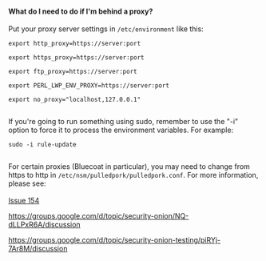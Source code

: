 #### What do I need to do if I'm behind a proxy? ####

Put your proxy server settings in `/etc/environment` like this:<br>
<pre><code>export http_proxy=https://server:port<br>
export https_proxy=https://server:port<br>
export ftp_proxy=https://server:port<br>
export PERL_LWP_ENV_PROXY=https://server:port<br>
export no_proxy="localhost,127.0.0.1"<br>
</code></pre>
If you're going to run something using sudo, remember to use the "-i" option to force it to process the environment variables.  For example:<br>
<pre><code>sudo -i rule-update<br>
</code></pre>

For certain proxies (Bluecoat in particular), you may need to change from https to http in `/etc/nsm/pulledpork/pulledpork.conf`.  For more information, please see:<br>
<br>
[Issue 154](https://github.com/Security-Onion-Solutions/security-onion/issues/154)

<a href='https://groups.google.com/d/topic/security-onion/NQ-dLLPxR6A/discussion'>https://groups.google.com/d/topic/security-onion/NQ-dLLPxR6A/discussion</a>

<a href='https://groups.google.com/d/topic/security-onion-testing/piRYj-7Ar8M/discussion'>https://groups.google.com/d/topic/security-onion-testing/piRYj-7Ar8M/discussion</a>